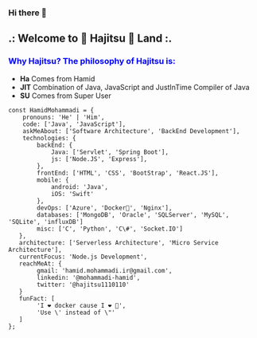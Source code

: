 ### Hi there 👋

## .: Welcome to 🐋 Hajitsu 🥷 Land :.


### <span style="color:blue">Why Hajitsu? The philosophy of Hajitsu is:</span>   
+ **Ha** Comes from Hamid
+ **JIT** Combination of Java, JavaScript and JustInTime Compiler of Java 
+ **SU** Comes from Super User 


<!--
**Hajitsu/Hajitsu** is a ✨ _special_ ✨ repository because its `README.md` (this file) appears on your GitHub profile.

Here are some ideas to get you started:

- 🔭 I’m currently working on ...
- 🌱 I’m currently learning ...
- 👯 I’m looking to collaborate on ...
- 🤔 I’m looking for help with ...
- 💬 Ask me about ...
- 📫 How to reach me: ...
- 😄 Pronouns: ...
- ⚡ Fun fact: ...
-->


    const HamidMohammadi = {     
        pronouns: 'He' | 'Him',     
        code: ['Java', 'JavaScript'],     
        askMeAbout: ['Software Architecture', 'BackEnd Development'],     
        technologies: {             
            backEnd: {             
                Java: ['Servlet', 'Spring Boot'],         
                js: ['Node.JS', 'Express'],             
            },         
            frontEnd: ['HTML', 'CSS', 'BootStrap', 'React.JS'],   
            mobile: {
                android: 'Java',
                iOS: 'Swift'
            },
            devOps: ['Azure', 'Docker🐳', 'Nginx'],         
            databases: ['MongoDB', 'Oracle', 'SQLServer', 'MySQL', 'SQLite', 'influxDB']         
            misc: ['C', 'Python', 'C\#', 'Socket.IO']     
       },     
       architecture: ['Serverless Architecture', 'Micro Service Architecture'],     
       currentFocus: 'Node.js Development',   
       reachMeAt: {
            gmail: 'hamid.mohammadi.ir@gmail.com',
            linkedin: '@mohammadi-hamid',
            twitter: '@hajitsu1110110'
       } 
       funFact: [
            'I ❤️ docker cause I ❤️ 🐋',
            'Use \' instead of \"'
       ]   
    };
